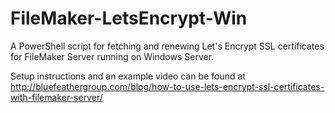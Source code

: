 # FileMaker-LetsEncrypt-Win
A PowerShell script for fetching and renewing Let's Encrypt SSL certificates for FileMaker Server running on Windows Server.

Setup instructions and an example video can be found at http://bluefeathergroup.com/blog/how-to-use-lets-encrypt-ssl-certificates-with-filemaker-server/
